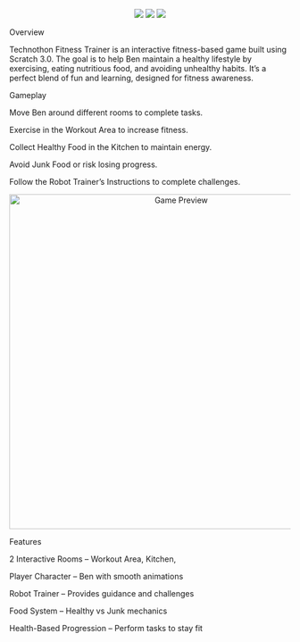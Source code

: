 <p align="center"> <a href="https://scratch.mit.edu"><img src="https://img.shields.io/badge/Built%20With-Scratch%203.0-orange?style=for-the-badge"></a> <a href="#"><img src="https://img.shields.io/badge/Status-Completed-blue?style=for-the-badge"></a> <a href="#"><img src="https://img.shields.io/badge/License-MIT-green?style=for-the-badge"></a> </p>
 Overview

Technothon Fitness Trainer is an interactive fitness-based game built using Scratch 3.0. The goal is to help Ben maintain a healthy lifestyle by exercising, eating nutritious food, and avoiding unhealthy habits.
It’s a perfect blend of fun and learning, designed for fitness awareness.

 Gameplay

Move Ben around different rooms to complete tasks.

Exercise in the Workout Area to increase fitness.

Collect Healthy Food in the Kitchen to maintain energy.

Avoid Junk Food or risk losing progress.

Follow the Robot Trainer’s Instructions to complete challenges.

<p align="center"> <img src="assets/preview.gif" alt="Game Preview" width="600"> </p>
 Features

2 Interactive Rooms – Workout Area, Kitchen,

 Player Character – Ben with smooth animations

 Robot Trainer – Provides guidance and challenges

 Food System – Healthy vs Junk mechanics

 Health-Based Progression – Perform tasks to stay fit
